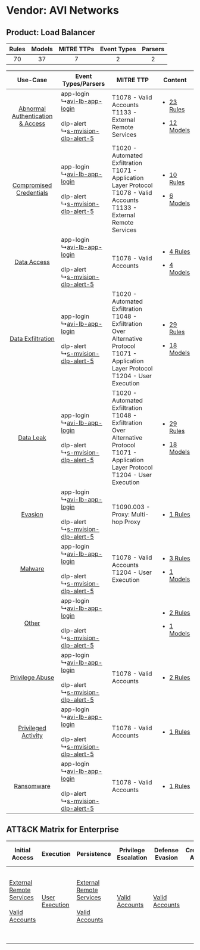Vendor: AVI Networks
====================
Product: Load Balancer
----------------------
| Rules | Models | MITRE TTPs | Event Types | Parsers |
|:-----:|:------:|:----------:|:-----------:|:-------:|
|  70   |   37   |     7      |      2      |    2    |

|    Use-Case    | Event Types/Parsers    | MITRE TTP    | Content    |
|:----:| ---- | ---- | ---- |
| [Abnormal Authentication & Access](../../../UseCases/uc_abnormal_authentication_&_access.md) |  app-login<br> ↳[avi-lb-app-login](Ps/pC_avilbapplogin.md)<br><br> dlp-alert<br> ↳[s-mvision-dlp-alert-5](Ps/pC_smvisiondlpalert5.md)<br> | T1078 - Valid Accounts<br>T1133 - External Remote Services<br>    | [<ul><li>23 Rules</li></ul><ul><li>12 Models</li></ul>](RM/r_m_avi_networks_load_balancer_Abnormal_Authentication_&_Access.md) |
|          [Compromised Credentials](../../../UseCases/uc_compromised_credentials.md)          |  app-login<br> ↳[avi-lb-app-login](Ps/pC_avilbapplogin.md)<br><br> dlp-alert<br> ↳[s-mvision-dlp-alert-5](Ps/pC_smvisiondlpalert5.md)<br> | T1020 - Automated Exfiltration<br>T1071 - Application Layer Protocol<br>T1078 - Valid Accounts<br>T1133 - External Remote Services<br>    | [<ul><li>10 Rules</li></ul><ul><li>6 Models</li></ul>](RM/r_m_avi_networks_load_balancer_Compromised_Credentials.md)    |
|    [Data Access](../../../UseCases/uc_data_access.md)    |  app-login<br> ↳[avi-lb-app-login](Ps/pC_avilbapplogin.md)<br><br> dlp-alert<br> ↳[s-mvision-dlp-alert-5](Ps/pC_smvisiondlpalert5.md)<br> | T1078 - Valid Accounts<br>    | [<ul><li>4 Rules</li></ul><ul><li>4 Models</li></ul>](RM/r_m_avi_networks_load_balancer_Data_Access.md)    |
|    [Data Exfiltration](../../../UseCases/uc_data_exfiltration.md)    |  app-login<br> ↳[avi-lb-app-login](Ps/pC_avilbapplogin.md)<br><br> dlp-alert<br> ↳[s-mvision-dlp-alert-5](Ps/pC_smvisiondlpalert5.md)<br> | T1020 - Automated Exfiltration<br>T1048 - Exfiltration Over Alternative Protocol<br>T1071 - Application Layer Protocol<br>T1204 - User Execution<br> | [<ul><li>29 Rules</li></ul><ul><li>18 Models</li></ul>](RM/r_m_avi_networks_load_balancer_Data_Exfiltration.md)    |
|    [Data Leak](../../../UseCases/uc_data_leak.md)    |  app-login<br> ↳[avi-lb-app-login](Ps/pC_avilbapplogin.md)<br><br> dlp-alert<br> ↳[s-mvision-dlp-alert-5](Ps/pC_smvisiondlpalert5.md)<br> | T1020 - Automated Exfiltration<br>T1048 - Exfiltration Over Alternative Protocol<br>T1071 - Application Layer Protocol<br>T1204 - User Execution<br> | [<ul><li>29 Rules</li></ul><ul><li>18 Models</li></ul>](RM/r_m_avi_networks_load_balancer_Data_Leak.md)    |
|    [Evasion](../../../UseCases/uc_evasion.md)    |  app-login<br> ↳[avi-lb-app-login](Ps/pC_avilbapplogin.md)<br><br> dlp-alert<br> ↳[s-mvision-dlp-alert-5](Ps/pC_smvisiondlpalert5.md)<br> | T1090.003 - Proxy: Multi-hop Proxy<br>    | [<ul><li>1 Rules</li></ul>](RM/r_m_avi_networks_load_balancer_Evasion.md)    |
|    [Malware](../../../UseCases/uc_malware.md)    |  app-login<br> ↳[avi-lb-app-login](Ps/pC_avilbapplogin.md)<br><br> dlp-alert<br> ↳[s-mvision-dlp-alert-5](Ps/pC_smvisiondlpalert5.md)<br> | T1078 - Valid Accounts<br>T1204 - User Execution<br>    | [<ul><li>3 Rules</li></ul><ul><li>1 Models</li></ul>](RM/r_m_avi_networks_load_balancer_Malware.md)    |
|    [Other](../../../UseCases/uc_other.md)    |  app-login<br> ↳[avi-lb-app-login](Ps/pC_avilbapplogin.md)<br><br> dlp-alert<br> ↳[s-mvision-dlp-alert-5](Ps/pC_smvisiondlpalert5.md)<br> |    | [<ul><li>2 Rules</li></ul><ul><li>1 Models</li></ul>](RM/r_m_avi_networks_load_balancer_Other.md)    |
|    [Privilege Abuse](../../../UseCases/uc_privilege_abuse.md)    |  app-login<br> ↳[avi-lb-app-login](Ps/pC_avilbapplogin.md)<br><br> dlp-alert<br> ↳[s-mvision-dlp-alert-5](Ps/pC_smvisiondlpalert5.md)<br> | T1078 - Valid Accounts<br>    | [<ul><li>2 Rules</li></ul>](RM/r_m_avi_networks_load_balancer_Privilege_Abuse.md)    |
|    [Privileged Activity](../../../UseCases/uc_privileged_activity.md)    |  app-login<br> ↳[avi-lb-app-login](Ps/pC_avilbapplogin.md)<br><br> dlp-alert<br> ↳[s-mvision-dlp-alert-5](Ps/pC_smvisiondlpalert5.md)<br> | T1078 - Valid Accounts<br>    | [<ul><li>1 Rules</li></ul>](RM/r_m_avi_networks_load_balancer_Privileged_Activity.md)    |
|    [Ransomware](../../../UseCases/uc_ransomware.md)    |  app-login<br> ↳[avi-lb-app-login](Ps/pC_avilbapplogin.md)<br><br> dlp-alert<br> ↳[s-mvision-dlp-alert-5](Ps/pC_smvisiondlpalert5.md)<br> | T1078 - Valid Accounts<br>    | [<ul><li>1 Rules</li></ul>](RM/r_m_avi_networks_load_balancer_Ransomware.md)    |

ATT&CK Matrix for Enterprise
----------------------------
| Initial Access                                                                                                                                   | Execution                                                           | Persistence                                                                                                                                      | Privilege Escalation                                                | Defense Evasion                                                     | Credential Access | Discovery | Lateral Movement | Collection | Command and Control                                                                                                                                                                                                      | Exfiltration                                                                                                                                                           | Impact |
| ------------------------------------------------------------------------------------------------------------------------------------------------ | ------------------------------------------------------------------- | ------------------------------------------------------------------------------------------------------------------------------------------------ | ------------------------------------------------------------------- | ------------------------------------------------------------------- | ----------------- | --------- | ---------------- | ---------- | ------------------------------------------------------------------------------------------------------------------------------------------------------------------------------------------------------------------------ | ---------------------------------------------------------------------------------------------------------------------------------------------------------------------- | ------ |
| [External Remote Services](https://attack.mitre.org/techniques/T1133)<br><br>[Valid Accounts](https://attack.mitre.org/techniques/T1078)<br><br> | [User Execution](https://attack.mitre.org/techniques/T1204)<br><br> | [External Remote Services](https://attack.mitre.org/techniques/T1133)<br><br>[Valid Accounts](https://attack.mitre.org/techniques/T1078)<br><br> | [Valid Accounts](https://attack.mitre.org/techniques/T1078)<br><br> | [Valid Accounts](https://attack.mitre.org/techniques/T1078)<br><br> |                   |           |                  |            | [Proxy: Multi-hop Proxy](https://attack.mitre.org/techniques/T1090/003)<br><br>[Application Layer Protocol](https://attack.mitre.org/techniques/T1071)<br><br>[Proxy](https://attack.mitre.org/techniques/T1090)<br><br> | [Exfiltration Over Alternative Protocol](https://attack.mitre.org/techniques/T1048)<br><br>[Automated Exfiltration](https://attack.mitre.org/techniques/T1020)<br><br> |        |